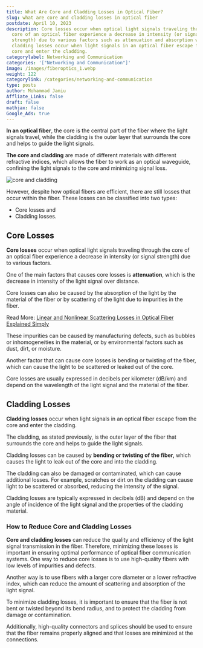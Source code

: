 ```yaml
---
title: What Are Core and Cladding Losses in Optical Fiber?
slug: what are core and cladding losses in optical fiber
postdate: April 10, 2023
description: Core losses occur when optical light signals traveling through the
  core of an optical fiber experience a decrease in intensity (or signal
  strength) due to various factors such as attenuation and absorption while
  cladding losses occur when light signals in an optical fiber escape from the
  core and enter the cladding.
categorylabel: Networking and Communication
categories: '["Networking and Communication"]'
image: /images/fiberoptics_1.webp
weight: 122
categorylink: /categories/networking-and-communication
type: posts
author: Mohammad Jamiu
Affliate_Links: false
draft: false
mathjax: false
Google_Ads: true
---
```

**In an optical fiber**, the core is the central part of the fiber where the light signals travel, while the cladding is the outer layer that surrounds the core and helps to guide the light signals. 

**The core and cladding** are made of different materials with different refractive indices, which allows the fiber to work as an optical waveguide, confining the light signals to the core and minimizing signal loss.

![core and cladding](/images/fiberoptics_1.webp "core and cladding")

However, despite how optical fibers are efficient, there are still losses that occur within the fiber. These losses can be classified into two types: 

* Core losses and
* Cladding losses.

## Core Losses

**Core losses** occur when optical light signals traveling through the core of an optical fiber experience a decrease in intensity (or signal strength) due to various factors. 

One of the main factors that causes core losses is **attenuation**, which is the decrease in intensity of the light signal over distance. 

Core losses can also be caused by the absorption of the light by the material of the fiber or by scattering of the light due to impurities in the fiber. 

Read More: [Linear and Nonlinear Scattering Losses in Optical Fiber Explained Simply](/networking/linear-and-nonlinear-scattering-losses-in-optical-fiber/)

These impurities can be caused by manufacturing defects, such as bubbles or inhomogeneities in the material, or by environmental factors such as dust, dirt, or moisture. 

Another factor that can cause core losses is bending or twisting of the fiber, which can cause the light to be scattered or leaked out of the core. 

Core losses are usually expressed in decibels per kilometer (dB/km) and depend on the wavelength of the light signal and the material of the fiber.

## Cladding Losses

**Cladding losses** occur when light signals in an optical fiber escape from the core and enter the cladding. 

The cladding, as stated previously, is the outer layer of the fiber that surrounds the core and helps to guide the light signals. 

Cladding losses can be caused by **bending or twisting of the fiber,** which causes the light to leak out of the core and into the cladding. 

The cladding can also be damaged or contaminated, which can cause additional losses. For example, scratches or dirt on the cladding can cause light to be scattered or absorbed, reducing the intensity of the signal. 

Cladding losses are typically expressed in decibels (dB) and depend on the angle of incidence of the light signal and the properties of the cladding material.

### How to Reduce Core and Cladding Losses

**Core and cladding losses** can reduce the quality and efficiency of the light signal transmission in the fiber. Therefore, minimizing these losses is important in ensuring optimal performance of optical fiber communication systems. One way to reduce core losses is to use high-quality fibers with low levels of impurities and defects. 

Another way is to use fibers with a larger core diameter or a lower refractive index, which can reduce the amount of scattering and absorption of the light signal. 

To minimize cladding losses, it is important to ensure that the fiber is not bent or twisted beyond its bend radius, and to protect the cladding from damage or contamination. 

Additionally, high-quality connectors and splices should be used to ensure that the fiber remains properly aligned and that losses are minimized at the connections.
